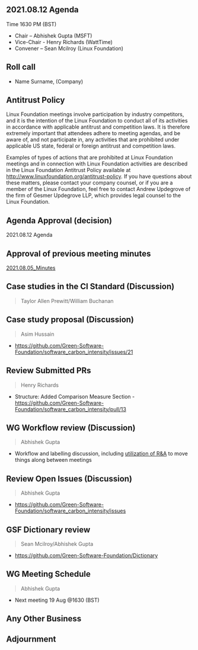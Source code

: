 ## 2021.08.12 Agenda
Time 1630 PM (BST)

- Chair – Abhishek Gupta (MSFT)
- Vice-Chair - Henry Richards (WattTime)
- Convener – Sean Mcilroy (Linux Foundation)
  
## Roll call
* Name Surname, (Company)  
  
## Antitrust Policy
Linux Foundation meetings involve participation by industry competitors, and it is the intention of the Linux Foundation to conduct 
all of its activities in accordance with applicable antitrust and competition laws. 
It is therefore extremely important that attendees adhere to meeting agendas, and be aware of, and not participate in, any activities 
that are prohibited under applicable US state, federal or foreign antitrust and competition laws.

Examples of types of actions that are prohibited at Linux Foundation meetings and in connection with Linux Foundation activities are 
described in the Linux Foundation Antitrust Policy available at http://www.linuxfoundation.org/antitrust-policy. 
If you have questions about these matters, please contact your company counsel, or if you are a member of the Linux Foundation, 
feel free to contact Andrew Updegrove of the firm of Gesmer Updegrove LLP, which provides legal counsel to the Linux Foundation.
  
## Agenda Approval (decision) 
2021.08.12 Agenda
  
## Approval of previous meeting minutes
[2021.08.05_Minutes](https://github.com/Green-Software-Foundation/standards_wg/blob/main/Agenda_Minutes/2021.08.05_Minutes.md)

## Case studies in the CI Standard (Discussion)
> Taylor Allen Prewitt/William Buchanan

## Case study proposal (Discussion)
> Asim Hussain
- https://github.com/Green-Software-Foundation/software_carbon_intensity/issues/21
  
## Review Submitted PRs
> Henry Richards
- Structure: Added Comparison Measure Section - https://github.com/Green-Software-Foundation/software_carbon_intensity/pull/13

## WG Workflow review (Discussion)
> Abhishek Gupta
- Workflow and labelling discussion, including [utilization of R&A](https://github.com/Green-Software-Foundation/standards_wg/blob/main/the_way_we_work.md#standards-working-group-approval-process) to move things along between meetings

## Review Open Issues (Discussion)
> Abhishek Gupta
- https://github.com/Green-Software-Foundation/software_carbon_intensity/issues

## GSF Dictionary review 
> Sean Mcilroy/Abhishek Gupta
- https://github.com/Green-Software-Foundation/Dictionary

## WG Meeting Schedule
> Abhishek Gupta
- Next meeting 19 Aug @1630 (BST) 

## Any Other Business

## Adjournment
